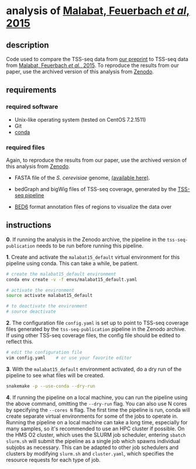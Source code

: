 
# analysis of [Malabat, Feuerbach *et al*, 2015](https://elifesciences.org/articles/06722)

## description

Code used to compare the TSS-seq data from [our preprint](https://www.biorxiv.org/content/early/2018/06/15/347575) to TSS-seq data from [Malabat, Feuerbach *et al.*, 2015](https://elifesciences.org/articles/06722). To reproduce the results from our paper, use the archived version of this analysis from [Zenodo](https://doi.org/10.5281/zenodo.1325930).

## requirements

### required software

- Unix-like operating system (tested on CentOS 7.2.1511)
- Git
- [conda](https://conda.io/docs/user-guide/install/index.html)

### required files

Again, to reproduce the results from our paper, use the archived version of this analysis from [Zenodo](https://doi.org/10.5281/zenodo.1325930).

- FASTA file of the *S. cerevisiae* genome, [(available here)](https://github.com/winston-lab/genomefiles-cerevisiae).

- bedGraph and bigWig files of TSS-seq coverage, generated by the [TSS-seq pipeline](https://github.com/winston-lab/tss-seq)

- [BED6](https://genome.ucsc.edu/FAQ/FAQformat.html#format1) format annotation files of regions to visualize the data over

## instructions

**0**. If running the analysis in the Zenodo archive, the pipeline in the `tss-seq-publication` needs to be run before running this pipeline.

**1**. Create and activate the `malabat15_default` virtual environment for this pipeline using conda. This can take a while, be patient. 

```bash
# create the malabat15_default environment
conda env create -v -f envs/malabat15_default.yaml

# activate the environment
source activate malabat15_default

# to deactivate the environment
# source deactivate
```

**2**. The configuration file `config.yaml` is set up to point to TSS-seq coverage files generated by the `tss-seq-publication` pipeline in the Zenodo archive. If using other TSS-seq coverage files, the config file should be edited to reflect this.

```bash
# edit the configuration file
vim config.yaml    # or use your favorite editor
```

**3**. With the `malabat15_default` environment activated, do a dry run of the pipeline to see what files will be created.

```bash
snakemake -p --use-conda --dry-run
```

**4**. If running the pipeline on a local machine, you can run the pipeline using the above command, omitting the `--dry-run` flag. You can also use N cores by specifying the `--cores N` flag. The first time the pipeline is run, conda will create separate virtual environments for some of the jobs to operate in. Running the pipeline on a local machine can take a long time, especially for many samples, so it's recommended to use an HPC cluster if possible. On the HMS O2 cluster, which uses the SLURM job scheduler, entering `sbatch slurm.sh` will submit the pipeline as a single job which spawns individual subjobs as necessary. This can be adapted to other job schedulers and clusters by modifying `slurm.sh` and `cluster.yaml`, which specifies the resource requests for each type of job.

